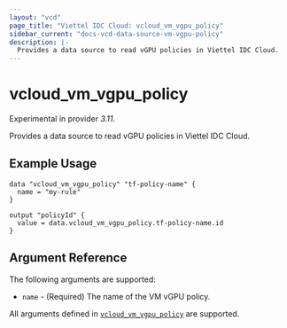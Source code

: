 ```yaml
---
layout: "vcd"
page_title: "Viettel IDC Cloud: vcloud_vm_vgpu_policy"
sidebar_current: "docs-vcd-data-source-vm-vgpu-policy"
description: |-
  Provides a data source to read vGPU policies in Viettel IDC Cloud.
---
```


# vcloud\_vm\_vgpu\_policy

Experimental in provider *3.11*.

Provides a data source to read vGPU policies in Viettel IDC Cloud.

## Example Usage

```hcl
data "vcloud_vm_vgpu_policy" "tf-policy-name" {
  name = "my-rule"
}

output "policyId" {
  value = data.vcloud_vm_vgpu_policy.tf-policy-name.id
}
```
## Argument Reference

The following arguments are supported:

* `name` - (Required) The name of the VM vGPU policy.

All arguments defined in [`vcloud_vm_vgpu_policy`](/providers/terraform-viettelidc/vcloud/latest/docs/resources/vm_vgpu_policy#argument-reference) are supported.

